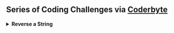 ## Series of Coding Challenges via [Coderbyte](https://coderbyte.com/)
<details>
<summary>
  <b>Reverse a String</b> 
</summary>
<br>
- Difficulty Level : Easy<br>
- Question : Have the function FirstReverse(str) take the str parameter being passed and return the string in reversed order. For example: if the input string is "Hello World and Coders" then your program should return the string sredoC dna dlroW olleH.<br>
- Use the Parameter Testing feature in the box below to test your code with different arguments.<br>
  
```js
function FirstReverse(str) { 
                            
  /** Steps
  1. Break string into array of individual chars
  2. Use reverse() method to transpose order
  3. Join the individual characters using join() and turn to string with .toString()
  **/

  // code goes here
  const chars = str.split('')  
  return chars.reverse().join().toString(); 

}
console.log(FirstReverse('Coderbyte is really awesome!'));

```


</details>
